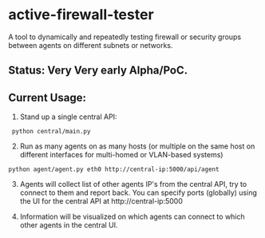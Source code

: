 # active-firewall-tester
A tool to dynamically and repeatedly testing firewall or security groups between agents on different subnets or networks.

## Status: Very Very early Alpha/PoC.

## Current Usage:

1. Stand up a single central API: 
```
 python central/main.py
 ```

 2. Run as many agents on as many hosts (or multiple on the same host on different interfaces for multi-homed or VLAN-based systems)

 ```
 python agent/agent.py eth0 http://central-ip:5000/api/agent
 ```

 3. Agents will collect list of other agents IP's from the central API, try to connect to them and report back. You can specify ports (globally) using the UI for the central API at http://central-ip:5000

 4. Information will be visualized on which agents can connect to which other agents in the central UI.
 